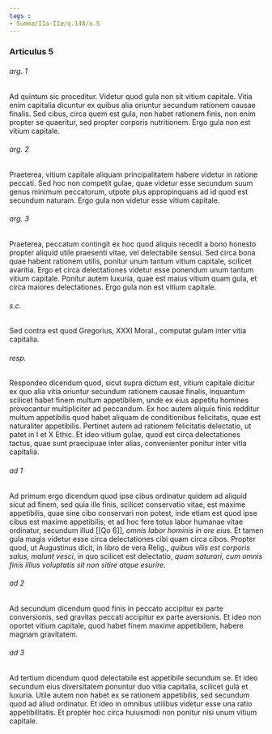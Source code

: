 ```yaml
---
tags : 
- Summa/IIa-IIæ/q.148/a.5
---
```


### Articulus 5

###### arg. 1
Ad quintum sic proceditur. Videtur quod gula non sit vitium capitale. Vitia enim capitalia dicuntur ex quibus alia oriuntur secundum rationem causae finalis. Sed cibus, circa quem est gula, non habet rationem finis, non enim propter se quaeritur, sed propter corporis nutritionem. Ergo gula non est vitium capitale.

###### arg. 2
Praeterea, vitium capitale aliquam principalitatem habere videtur in ratione peccati. Sed hoc non competit gulae, quae videtur esse secundum suum genus minimum peccatorum, utpote plus appropinquans ad id quod est secundum naturam. Ergo gula non videtur esse vitium capitale.

###### arg. 3
Praeterea, peccatum contingit ex hoc quod aliquis recedit a bono honesto propter aliquid utile praesenti vitae, vel delectabile sensui. Sed circa bona quae habent rationem utilis, ponitur unum tantum vitium capitale, scilicet avaritia. Ergo et circa delectationes videtur esse ponendum unum tantum vitium capitale. Ponitur autem luxuria, quae est maius vitium quam gula, et circa maiores delectationes. Ergo gula non est vitium capitale.

###### s.c.
Sed contra est quod Gregorius, XXXI Moral., computat gulam inter vitia capitalia.

###### resp.
Respondeo dicendum quod, sicut supra dictum est, vitium capitale dicitur ex quo alia vitia oriuntur secundum rationem causae finalis, inquantum scilicet habet finem multum appetibilem, unde ex eius appetitu homines provocantur multipliciter ad peccandum. Ex hoc autem aliquis finis redditur multum appetibilis quod habet aliquam de conditionibus felicitatis, quae est naturaliter appetibilis. Pertinet autem ad rationem felicitatis delectatio, ut patet in I et X Ethic. Et ideo vitium gulae, quod est circa delectationes tactus, quae sunt praecipuae inter alias, convenienter ponitur inter vitia capitalia.

###### ad 1
Ad primum ergo dicendum quod ipse cibus ordinatur quidem ad aliquid sicut ad finem, sed quia ille finis, scilicet conservatio vitae, est maxime appetibilis, quae sine cibo conservari non potest, inde etiam est quod ipse cibus est maxime appetibilis; et ad hoc fere totus labor humanae vitae ordinatur, secundum illud [[Qo 6]], *omnis labor hominis in ore eius*. Et tamen gula magis videtur esse circa delectationes cibi quam circa cibos. Propter quod, ut Augustinus dicit, in libro de vera Relig., *quibus vilis est corporis salus, malunt vesci*, in quo scilicet est delectatio, *quam saturari, cum omnis finis illius voluptatis sit non sitire atque esurire*.

###### ad 2
Ad secundum dicendum quod finis in peccato accipitur ex parte conversionis, sed gravitas peccati accipitur ex parte aversionis. Et ideo non oportet vitium capitale, quod habet finem maxime appetibilem, habere magnam gravitatem.

###### ad 3
Ad tertium dicendum quod delectabile est appetibile secundum se. Et ideo secundum eius diversitatem ponuntur duo vitia capitalia, scilicet gula et luxuria. Utile autem non habet ex se rationem appetibilis, sed secundum quod ad aliud ordinatur. Et ideo in omnibus utilibus videtur esse una ratio appetibilitatis. Et propter hoc circa huiusmodi non ponitur nisi unum vitium capitale.

